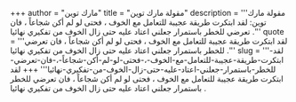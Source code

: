 +++
author = "مارك توين"
title = "مقولة مارك توين"
description = '''مقولة مارك توين: لقد ابتكرت طريقة عجيبة للتعامل مع الخوف ، فحتى لو لم أكن شجاعاً ، فان تعرضي للخطر باستمرار جعلني اعتاد عليه حتى زال الخوف من تفكيري نهائيا .'''
quote = '''لقد ابتكرت طريقة عجيبة للتعامل مع الخوف ، فحتى لو لم أكن شجاعاً ، فان تعرضي للخطر باستمرار جعلني اعتاد عليه حتى زال الخوف من تفكيري نهائيا .'''
slug = '''لقد-ابتكرت-طريقة-عجيبة-للتعامل-مع-الخوف-،-فحتى-لو-لم-أكن-شجاعاً-،-فان-تعرضي-للخطر-باستمرار-جعلني-اعتاد-عليه-حتى-زال-الخوف-من-تفكيري-نهائيا'''
+++
لقد ابتكرت طريقة عجيبة للتعامل مع الخوف ، فحتى لو لم أكن شجاعاً ، فان تعرضي للخطر باستمرار جعلني اعتاد عليه حتى زال الخوف من تفكيري نهائيا .
